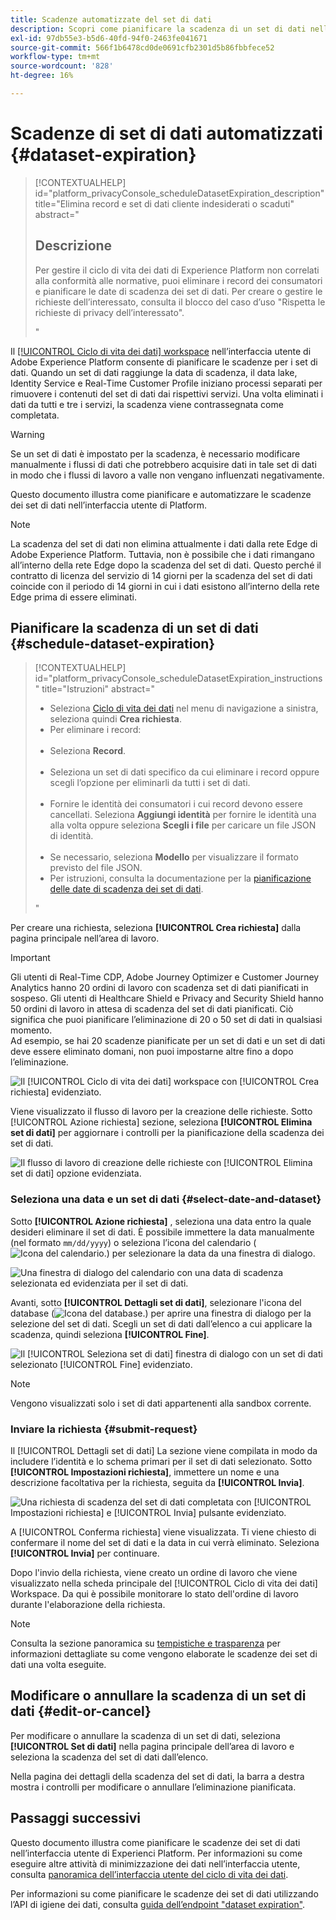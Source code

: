 ```yaml
---
title: Scadenze automatizzate del set di dati
description: Scopri come pianificare la scadenza di un set di dati nell’interfaccia utente di Adobe Experience Platform.
exl-id: 97db55e3-b5d6-40fd-94f0-2463fe041671
source-git-commit: 566f1b6478cd0de0691cfb2301d5b86fbbfece52
workflow-type: tm+mt
source-wordcount: '828'
ht-degree: 16%

---
```


# Scadenze di set di dati automatizzati {#dataset-expiration}

>[!CONTEXTUALHELP]
>id="platform_privacyConsole_scheduleDatasetExpiration_description"
>title="Elimina record e set di dati cliente indesiderati o scaduti"
>abstract="<h2>Descrizione</h2><p>Per gestire il ciclo di vita dei dati di Experience Platform non correlati alla conformità alle normative, puoi eliminare i record dei consumatori e pianificare le date di scadenza dei set di dati. Per creare o gestire le richieste dell’interessato, consulta il blocco del caso d’uso &quot;Rispetta le richieste di privacy dell’interessato&quot;.</p>"

Il [[!UICONTROL Ciclo di vita dei dati] workspace](./overview.md) nell’interfaccia utente di Adobe Experience Platform consente di pianificare le scadenze per i set di dati. Quando un set di dati raggiunge la data di scadenza, il data lake, Identity Service e Real-Time Customer Profile iniziano processi separati per rimuovere i contenuti del set di dati dai rispettivi servizi. Una volta eliminati i dati da tutti e tre i servizi, la scadenza viene contrassegnata come completata.

>[!WARNING]
>
>Se un set di dati è impostato per la scadenza, è necessario modificare manualmente i flussi di dati che potrebbero acquisire dati in tale set di dati in modo che i flussi di lavoro a valle non vengano influenzati negativamente.

Questo documento illustra come pianificare e automatizzare le scadenze dei set di dati nell’interfaccia utente di Platform.

>[!NOTE]
>
>La scadenza del set di dati non elimina attualmente i dati dalla rete Edge di Adobe Experience Platform. Tuttavia, non è possibile che i dati rimangano all’interno della rete Edge dopo la scadenza del set di dati. Questo perché il contratto di licenza del servizio di 14 giorni per la scadenza del set di dati coincide con il periodo di 14 giorni in cui i dati esistono all’interno della rete Edge prima di essere eliminati.

## Pianificare la scadenza di un set di dati {#schedule-dataset-expiration}

>[!CONTEXTUALHELP]
>id="platform_privacyConsole_scheduleDatasetExpiration_instructions"
>title="Istruzioni"
>abstract="<ul><li>Seleziona <a href="https://experienceleague.adobe.com/docs/experience-platform/privacy/ui/overview.html?lang=it">Ciclo di vita dei dati</a> nel menu di navigazione a sinistra, seleziona quindi <b>Crea richiesta</b>.</li><li>Per eliminare i record:</li>   <li>Seleziona <b>Record</b>.</li>   <li>Seleziona un set di dati specifico da cui eliminare i record oppure scegli l’opzione per eliminarli da tutti i set di dati.</li>   <li>Fornire le identità dei consumatori i cui record devono essere cancellati. Seleziona <b>Aggiungi identità</b> per fornire le identità una alla volta oppure seleziona <b>Scegli i file</b> per caricare un file JSON di identità.</li>   <li>Se necessario, seleziona <b>Modello</b> per visualizzare il formato previsto del file JSON.</li><li>Per istruzioni, consulta la documentazione per la <a href="https://experienceleague.adobe.com/docs/experience-platform/hygiene/ui/dataset-expiration.html?lang=it#schedule-dataset-expiration">pianificazione delle date di scadenza dei set di dati</a>.</li></ul>"

Per creare una richiesta, seleziona **[!UICONTROL Crea richiesta]** dalla pagina principale nell’area di lavoro.

>[!IMPORTANT]
>
Gli utenti di Real-Time CDP, Adobe Journey Optimizer e Customer Journey Analytics hanno 20 ordini di lavoro con scadenza set di dati pianificati in sospeso. Gli utenti di Healthcare Shield e Privacy and Security Shield hanno 50 ordini di lavoro in attesa di scadenza del set di dati pianificati. Ciò significa che puoi pianificare l’eliminazione di 20 o 50 set di dati in qualsiasi momento.<br>Ad esempio, se hai 20 scadenze pianificate per un set di dati e un set di dati deve essere eliminato domani, non puoi impostarne altre fino a dopo l’eliminazione.

![Il [!UICONTROL Ciclo di vita dei dati] workspace con [!UICONTROL Crea richiesta] evidenziato.](../images/ui/ttl/create-request-button.png)

Viene visualizzato il flusso di lavoro per la creazione delle richieste. Sotto [!UICONTROL Azione richiesta] sezione, seleziona **[!UICONTROL Elimina set di dati]** per aggiornare i controlli per la pianificazione della scadenza dei set di dati.

![Il flusso di lavoro di creazione delle richieste con [!UICONTROL Elimina set di dati] opzione evidenziata.](../images/ui/ttl/dataset-selected.png)

### Seleziona una data e un set di dati {#select-date-and-dataset}

Sotto **[!UICONTROL Azione richiesta]** , seleziona una data entro la quale desideri eliminare il set di dati. È possibile immettere la data manualmente (nel formato `mm/dd/yyyy`) o seleziona l’icona del calendario (![Icona del calendario.](../images/ui/ttl/calendar-icon.png)) per selezionare la data da una finestra di dialogo.

![Una finestra di dialogo del calendario con una data di scadenza selezionata ed evidenziata per il set di dati.](../images/ui/ttl/select-date.png)

Avanti, sotto **[!UICONTROL Dettagli set di dati]**, selezionare l&#39;icona del database (![Icona del database.](../images/ui/ttl/database-icon.png)) per aprire una finestra di dialogo per la selezione del set di dati. Scegli un set di dati dall’elenco a cui applicare la scadenza, quindi seleziona **[!UICONTROL Fine]**.

![Il [!UICONTROL Seleziona set di dati] finestra di dialogo con un set di dati selezionato [!UICONTROL Fine] evidenziato.](../images/ui/ttl/select-dataset.png)

>[!NOTE]
>
Vengono visualizzati solo i set di dati appartenenti alla sandbox corrente.

### Inviare la richiesta {#submit-request}

Il [!UICONTROL Dettagli set di dati] La sezione viene compilata in modo da includere l’identità e lo schema primari per il set di dati selezionato. Sotto **[!UICONTROL Impostazioni richiesta]**, immettere un nome e una descrizione facoltativa per la richiesta, seguita da **[!UICONTROL Invia]**.

![Una richiesta di scadenza del set di dati completata con [!UICONTROL Impostazioni richiesta] e [!UICONTROL Invia] pulsante evidenziato.](../images/ui/ttl/submit.png)

A [!UICONTROL Conferma richiesta] viene visualizzata. Ti viene chiesto di confermare il nome del set di dati e la data in cui verrà eliminato. Seleziona **[!UICONTROL Invia]** per continuare.

Dopo l&#39;invio della richiesta, viene creato un ordine di lavoro che viene visualizzato nella scheda principale del [!UICONTROL Ciclo di vita dei dati] Workspace. Da qui è possibile monitorare lo stato dell&#39;ordine di lavoro durante l&#39;elaborazione della richiesta.

>[!NOTE]
>
Consulta la sezione panoramica su [tempistiche e trasparenza](../home.md#dataset-expiration-transparency) per informazioni dettagliate su come vengono elaborate le scadenze dei set di dati una volta eseguite.

## Modificare o annullare la scadenza di un set di dati {#edit-or-cancel}

Per modificare o annullare la scadenza di un set di dati, seleziona **[!UICONTROL Set di dati]** nella pagina principale dell’area di lavoro e seleziona la scadenza del set di dati dall’elenco.

Nella pagina dei dettagli della scadenza del set di dati, la barra a destra mostra i controlli per modificare o annullare l’eliminazione pianificata.

## Passaggi successivi

Questo documento illustra come pianificare le scadenze dei set di dati nell’interfaccia utente di Experienci Platform. Per informazioni su come eseguire altre attività di minimizzazione dei dati nell’interfaccia utente, consulta [panoramica dell’interfaccia utente del ciclo di vita dei dati](./overview.md).

Per informazioni su come pianificare le scadenze dei set di dati utilizzando l’API di igiene dei dati, consulta [guida dell’endpoint &quot;dataset expiration&quot;](../api/dataset-expiration.md).
